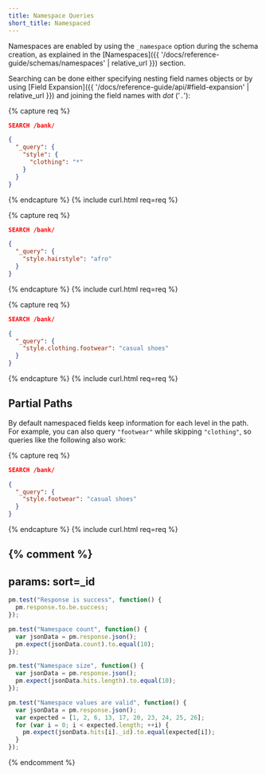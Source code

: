 ```yaml
---
title: Namespace Queries
short_title: Namespaced
---
```


Namespaces are enabled by using the `_namespace` option during the schema
creation, as explained in the [Namespaces]({{ '/docs/reference-guide/schemas/namespaces' | relative_url }})
section.

Searching can be done either specifying nesting field names objects or by using
[Field Expansion]({{ '/docs/reference-guide/api/#field-expansion' | relative_url }})
and joining the field names with _dot_ ('`.`'):

{% capture req %}

```json
SEARCH /bank/

{
  "_query": {
    "style": {
      "clothing": "*"
    }
  }
}
```
{% endcapture %}
{% include curl.html req=req %}


{% capture req %}

```json
SEARCH /bank/

{
  "_query": {
    "style.hairstyle": "afro"
  }
}
```
{% endcapture %}
{% include curl.html req=req %}


{% capture req %}

```json
SEARCH /bank/

{
  "_query": {
    "style.clothing.footwear": "casual shoes"
  }
}
```
{% endcapture %}
{% include curl.html req=req %}


## Partial Paths

By default namespaced fields keep information for each level in the path. For
example, you can also query `"footwear"` while skipping `"clothing"`, so
queries like the following also work:

{% capture req %}

```json
SEARCH /bank/

{
  "_query": {
    "style.footwear": "casual shoes"
  }
}
```
{% endcapture %}
{% include curl.html req=req %}

{% comment %}
---
params: sort=_id
---

```js
pm.test("Response is success", function() {
  pm.response.to.be.success;
});
```

```js
pm.test("Namespace count", function() {
  var jsonData = pm.response.json();
  pm.expect(jsonData.count).to.equal(10);
});
```

```js
pm.test("Namespace size", function() {
  var jsonData = pm.response.json();
  pm.expect(jsonData.hits.length).to.equal(10);
});
```

```js
pm.test("Namespace values are valid", function() {
  var jsonData = pm.response.json();
  var expected = [1, 2, 6, 13, 17, 20, 23, 24, 25, 26];
  for (var i = 0; i < expected.length; ++i) {
    pm.expect(jsonData.hits[i]._id).to.equal(expected[i]);
  }
});
```
{% endcomment %}
